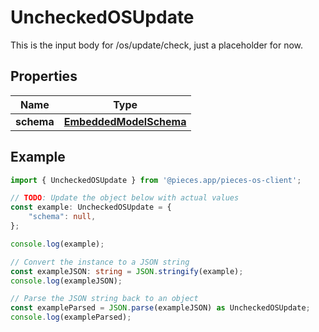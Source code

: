 
# UncheckedOSUpdate

This is the input body for /os/update/check, just a placeholder for now.

## Properties

Name | Type
------------ | -------------
**schema** | [**EmbeddedModelSchema**](EmbeddedModelSchema)

## Example

```typescript
import { UncheckedOSUpdate } from '@pieces.app/pieces-os-client';

// TODO: Update the object below with actual values
const example: UncheckedOSUpdate = {
    "schema": null,
};

console.log(example);

// Convert the instance to a JSON string
const exampleJSON: string = JSON.stringify(example);
console.log(exampleJSON);

// Parse the JSON string back to an object
const exampleParsed = JSON.parse(exampleJSON) as UncheckedOSUpdate;
console.log(exampleParsed);
```


